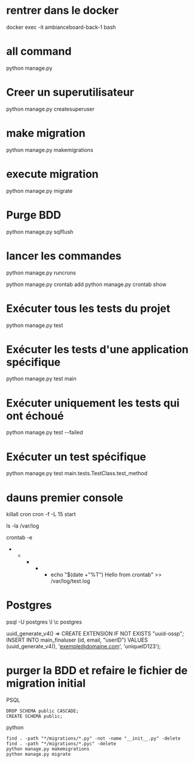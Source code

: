 # rentrer dans le docker 
docker exec -it ambianceboard-back-1 bash

# all command 
python manage.py


# Creer un superutilisateur
python manage.py createsuperuser

# make migration 
python manage.py makemigrations

# execute migration
python manage.py migrate

# Purge BDD
python manage.py sqlflush


# lancer les commandes 
python manage.py runcrons

python manage.py crontab add
python manage.py crontab show

# Exécuter tous les tests du projet
python manage.py test

# Exécuter les tests d'une application spécifique
python manage.py test main

# Exécuter uniquement les tests qui ont échoué
python manage.py test --failed

# Exécuter un test spécifique
python manage.py test main.tests.TestClass.test_method


# dauns premier console 
killall cron
cron -f -L 15 start


ls -la /var/log

crontab -e
* * * * * echo "$(date +"%T") Hello from crontab" >> /var/log/test.log

# Postgres
psql -U postgres
\l 
\c postgres



uuid_generate_v4() => CREATE EXTENSION IF NOT EXISTS "uuid-ossp";
INSERT INTO main_finaluser (id,  email, "userID")
VALUES (uuid_generate_v4(), 'exemple@domaine.com', 'uniqueID123');


# purger la BDD et refaire le fichier de migration initial

PSQL 
```
DROP SCHEMA public CASCADE;
CREATE SCHEMA public;
```

python 
```
find . -path "*/migrations/*.py" -not -name "__init__.py" -delete
find . -path "*/migrations/*.pyc" -delete
python manage.py makemigrations
python manage.py migrate
```